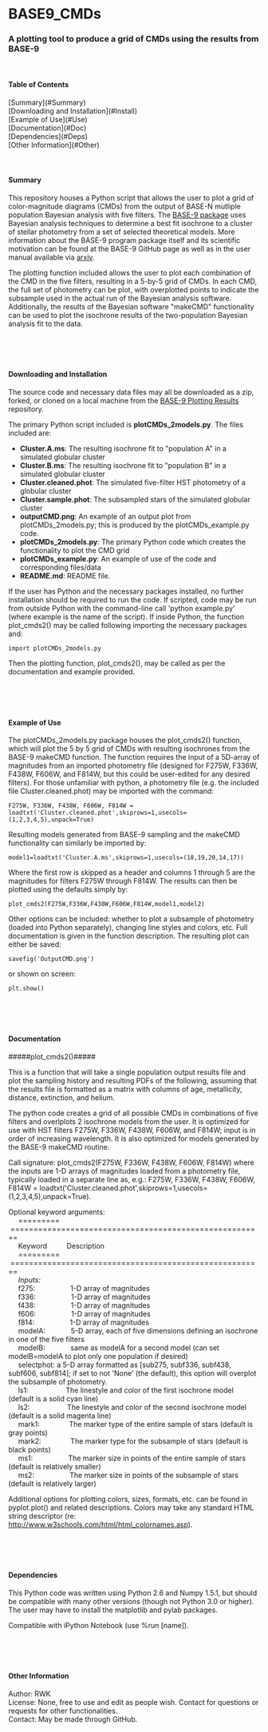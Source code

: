 BASE9_CMDs
================================

<h3>A plotting tool to produce a grid of CMDs using the results from BASE-9</h3>

<br />

<h4>Table of Contents</h4>
[Summary](#Summary)<br />
[Downloading and Installation](#Install)<br />
[Example of Use](#Use)<br />
[Documentation](#Doc)<br />
[Dependencies](#Deps)<br />
[Other Information](#Other)<br />
<br /><br />


<a name="Summary"/>
<h4>Summary</h4>

This repository houses a Python script that allows the user to plot a grid of color-magnitude diagrams (CMDs) from the output of BASE-N mutliple population Bayesian analysis with five filters. The [BASE-9 package](https://github.com/argiopetech/BASE) uses Bayesian analysis techniques to determine a best fit isochrone to a cluster of stellar photometry from a set of selected theoretical models. More information about the BASE-9 program package itself and its scientific motivation can be found at the BASE-9 GitHub page as well as in the user manual available via [arxiv](http://adsabs.harvard.edu/abs/2014arXiv1411.3786V).

The plotting function included allows the user to plot each combination of the CMD in the five filters, resulting in a 5-by-5 grid of CMDs. In each CMD, the full set of photometry can be plot, with overplotted points to indicate the subsample used in the actual run of the Bayesian analysis software. Additionally, the results of the Bayesian software "makeCMD" functionality can be used to plot the isochrone results of the two-population Bayesian analysis fit to the data.


<br /> <br /><br />





<a name="Install"/>
<h4>Downloading and Installation</h4>

The source code and necessary data files may all be downloaded as a zip, forked, or cloned on a local machine from the [BASE-9 Plotting Results](https://github.com/rwk506/BASE9_CMDs) repository.

The primary Python script included is **plotCMDs_2models.py**. The files included are:
- **Cluster.A.ms**: The resulting isochrone fit to "population A" in a simulated globular cluster
- **Cluster.B.ms**: The resulting isochrone fit to "population B" in a simulated globular cluster
- **Cluster.cleaned.phot**: The simulated five-filter HST photometry of a globular cluster 
- **Cluster.sample.phot**: The subsampled stars of the simulated globular cluster
- **outputCMD.png**: An example of an output plot from plotCMDs\_2models.py; this is produced by the plotCMDs\_example.py code.
- **plotCMDs_2models.py**: The primary Python code which creates the functionality to plot the CMD grid
- **plotCMDs_example.py**: An example of use of the code and corresponding files/data
- **README.md**: README file.

If the user has Python and the necessary packages installed, no further installation should be required to run the code. If scripted, code may be run from outside Python with the command-line call 'python example.py' (where example is the name of the script). If inside Python, the function plot\_cmds2() may be called following importing the necessary packages and:

    import plotCMDs_2models.py

Then the plotting function, plot\_cmds2(), may be called as per the documentation and example provided.



<br /> <br /><br />

<a name="Use"/>
<h4>Example of Use</h4>

The plotCMDs\_2models.py package houses the plot\_cmds2() function, which will plot the 5 by 5 grid of CMDs with resulting isochrones from the BASE-9 makeCMD function. The function requires the input of a 5D-array of magnitudes from an imported photometry file (designed for F275W, F336W, F438W, F606W, and F814W, but this could be user-edited for any desired filters). For those unfamiliar with python, a photometry file (e.g. the included file Cluster.cleaned.phot) may be imported with the command:

    F275W, F336W, F438W, F606W, F814W = loadtxt('Cluster.cleaned.phot',skiprows=1,usecols=(1,2,3,4,5),unpack=True)

Resulting models generated from BASE-9 sampling and the makeCMD functionality can similarly be imported by:

    model1=loadtxt('Cluster.A.ms',skiprows=1,usecols=(18,19,20,14,17))


Where the first row is skipped as a header and columns 1 through 5 are the magnitudes for filters F275W through F814W. The results can then be plotted using the defaults simply by:

    plot_cmds2(F275W,F336W,F438W,F606W,F814W,model1,model2)

Other options can be included: whether to plot a subsample of photometry (loaded into Python separately), changing line styles and colors, etc. Full documentation is given in the function description. The resulting plot can either be saved:

    savefig('OutputCMD.png')

or shown on screen:

    plt.show()


<br /> <br /><br />






<a name="Doc"/>
<h4>Documentation</h4>

#####plot_cmds2()#####

This is a function that will take a single population output results file and plot the sampling history and resulting PDFs of the following, assuming that the results file is formatted as a matrix with columns of age, metallicity, distance, extinction, and helium. 

The python code creates a grid of all possible CMDs in combinations of five filters and overlplots 2 isochrone models from the user. It is optimized for use with HST filters F275W, F336W, F438W, F606W, and F814W; input is in order of increasing wavelength. It is also optimized for models generated by the BASE-9 makeCMD routine.

Call signature: plot_cmds2(F275W, F336W, F438W, F606W, F814W)
where the inputs are 1-D arrays of magnitudes loaded from a photometry file, typically loaded in a separate line as, e.g.: F275W, F336W, F438W, F606W, F814W = loadtxt('Cluster.cleaned.phot',skiprows=1,usecols=(1,2,3,4,5),unpack=True).

Optional keyword arguments:<br/>
&nbsp; &nbsp; &nbsp;=========&nbsp; &nbsp; &nbsp;=======================================================<br/>
&nbsp; &nbsp; &nbsp;Keyword&nbsp; &nbsp; &nbsp;&nbsp; &nbsp; &nbsp;Description<br/>
&nbsp; &nbsp; &nbsp;=========&nbsp; &nbsp; &nbsp;=======================================================<br/>
&nbsp; &nbsp; &nbsp;*Inputs:*<br/>
&nbsp; &nbsp; &nbsp;f275:&nbsp; &nbsp; &nbsp;&nbsp; &nbsp; &nbsp;&nbsp; &nbsp; &nbsp;&nbsp; &nbsp;1-D array of magnitudes<br/>
&nbsp; &nbsp; &nbsp;f336:&nbsp; &nbsp; &nbsp;&nbsp; &nbsp; &nbsp;&nbsp; &nbsp; &nbsp;&nbsp; &nbsp;1-D array of magnitudes<br/>
&nbsp; &nbsp; &nbsp;f438:&nbsp; &nbsp; &nbsp;&nbsp; &nbsp; &nbsp;&nbsp; &nbsp; &nbsp;&nbsp; &nbsp;1-D array of magnitudes<br/>
&nbsp; &nbsp; &nbsp;f606:&nbsp; &nbsp; &nbsp;&nbsp; &nbsp; &nbsp;&nbsp; &nbsp; &nbsp;&nbsp; &nbsp;1-D array of magnitudes<br/>
&nbsp; &nbsp; &nbsp;f814:&nbsp; &nbsp; &nbsp;&nbsp; &nbsp; &nbsp;&nbsp; &nbsp; &nbsp;&nbsp; &nbsp;1-D array of magnitudes<br/>
&nbsp; &nbsp; &nbsp;modelA:&nbsp; &nbsp; &nbsp;&nbsp; &nbsp; &nbsp;&nbsp; &nbsp;5-D array, each of five dimensions defining an isochrone in one of the five filters<br/>
&nbsp; &nbsp; &nbsp;modelB:&nbsp; &nbsp; &nbsp;&nbsp; &nbsp; &nbsp;&nbsp; &nbsp;same as modelA for a second model (can set modelB=modelA to plot only one population if desired)<br/>
&nbsp; &nbsp; &nbsp;selectphot:  a 5-D array formatted as [sub275, subf336, subf438, subf606, subf814]; if set to not 'None' (the default), this option will overplot the subsample of photometry.<br/>
&nbsp; &nbsp; &nbsp;ls1:&nbsp; &nbsp; &nbsp;&nbsp; &nbsp; &nbsp;&nbsp; &nbsp; &nbsp;&nbsp;&nbsp;&nbsp;&nbsp;The linestyle and color of the first isochrone model (default is  a solid cyan line)<br/>
&nbsp; &nbsp; &nbsp;ls2:&nbsp; &nbsp; &nbsp;&nbsp; &nbsp; &nbsp;&nbsp; &nbsp; &nbsp;&nbsp;&nbsp;&nbsp;&nbsp;The linestyle and color of the second isochrone model (default is a solid magenta line)<br/>
&nbsp; &nbsp; &nbsp;mark1: &nbsp; &nbsp;&nbsp; &nbsp; &nbsp;&nbsp; &nbsp; &nbsp;&nbsp;The marker type of the entire sample of stars (default is gray points)<br/>
&nbsp; &nbsp; &nbsp;mark2: &nbsp; &nbsp;&nbsp; &nbsp; &nbsp;&nbsp; &nbsp; &nbsp;&nbsp;The marker type for the subsample of stars (default is  black points)<br/>
&nbsp; &nbsp; &nbsp;ms1:&nbsp; &nbsp; &nbsp;&nbsp; &nbsp; &nbsp;&nbsp; &nbsp; &nbsp;&nbsp;&nbsp;&nbsp;The marker size in points of the entire sample of stars (default is relatively smaller)<br/>
&nbsp; &nbsp; &nbsp;ms2:&nbsp; &nbsp; &nbsp;&nbsp; &nbsp; &nbsp;&nbsp; &nbsp; &nbsp;&nbsp;&nbsp;&nbsp;The marker size in points of the subsample of stars (default is relatively larger)<br/>

    

Additional options for plotting colors, sizes, formats, etc. can be found in pyplot.plot() and related descriptions. Colors may take any standard HTML string descriptor (re: http://www.w3schools.com/html/html_colornames.asp).







<br /> <br /><br />

<a name="Deps"/>
<h4>Dependencies</h4>

This Python code was written using Python 2.6 and Numpy 1.5.1, but should be compatible with many other versions (though not Python 3.0 or higher). The user may have to install the matplotlib and pylab packages.

Compatible with iPython Notebook (use %run [name]).




<br /> <br /><br />

<a name="Other"/>
<h4>Other Information</h4>

Author: RWK <br />
License: None, free to use and edit as people wish. Contact for questions or requests for other functionalities. <br />
Contact: May be made through GitHub. <br />


